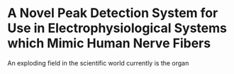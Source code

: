 # A Novel Peak Detection System for Use in Electrophysiological Systems which Mimic Human Nerve Fibers
An exploding field in the scientific world currently is the organ
